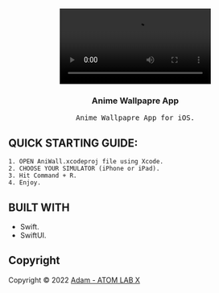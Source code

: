 <!-- PROJECT LOGO -->
<br />
<p align="center">
<video controls>
  <source src="Demo/AniWall.mp4" type="video/mp4">
</video>
  </a>

  <h3 align="center">Anime Wallpapre App</h3>

  <p align="center">
    <samp>Anime Wallpapre App for iOS.</samp>
    <br>
    </p>
    

## QUICK STARTING GUIDE:
    1. OPEN AniWall.xcodeproj file using Xcode.
    2. CHOOSE YOUR SIMULATOR (iPhone or iPad).
    3. Hit Command + R.
    4. Enjoy. 

<!-- BUILD USING -->
## BUILT WITH
* Swift.
* SwiftUI.
 
<!-- CONTRIBUTING GUIDELINES -->
<!-- LICENSE -->
## Copyright

Copyright © 2022 [Adam - ATOM LAB X](https://AtomLabX.Dev)

